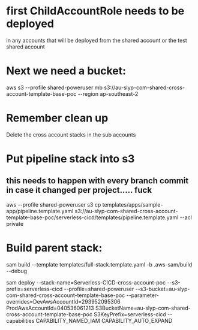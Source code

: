 # first ChildAccountRole needs to be deployed 
in any accounts that will be deployed from the shared account or the test shared account

# Next we need a bucket:   
aws s3 --profile shared-poweruser mb s3://au-slyp-com-shared-cross-account-template-base-poc --region ap-southeast-2

# Remember clean up
Delete the cross account stacks in the sub accounts


# Put pipeline stack into s3
## this needs to happen with every branch commit in case it changed per project..... fuck
aws --profile shared-poweruser s3 cp templates/apps/sample-app/pipeline.template.yaml s3://au-slyp-com-shared-cross-account-template-base-poc/serverless-cicd/templates/pipeline.template.yaml --acl private


# Build parent stack:

sam build --template templates/full-stack.template.yaml -b .aws-sam/build --debug

sam deploy --stack-name=Serverless-CICD-cross-account-poc --s3-prefix=serverless-cicd --profile=shared-poweruser --s3-bucket=au-slyp-com-shared-cross-account-template-base-poc --parameter-overrides=DevAwsAccountId=293952095306 ProdAwsAccountId=040536061213 S3BucketName=au-slyp-com-shared-cross-account-template-base-poc S3KeyPrefix=serverless-cicd  --capabilities CAPABILITY_NAMED_IAM CAPABILITY_AUTO_EXPAND
